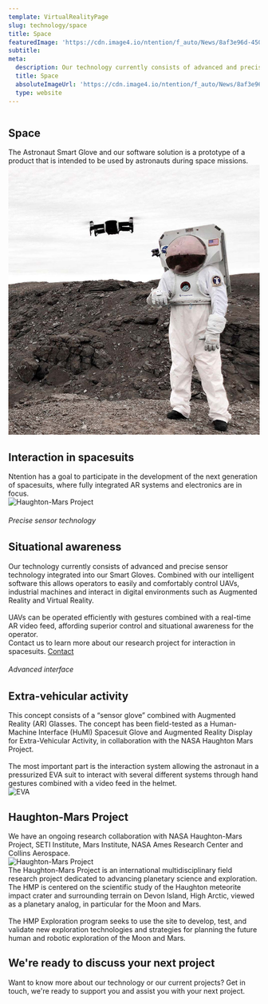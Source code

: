 ```yaml
---
template: VirtualRealityPage
slug: technology/space
title: Space
featuredImage: 'https://cdn.image4.io/ntention/f_auto/News/8af3e96d-450b-4b90-8acb-ea72786a55d5.Jpeg'
subtitle:
meta:
  description: Our technology currently consists of advanced and precise sensor technology integrated into our Smart Gloves. Combined with our intelligent software this allows operators to easily and comfortably  control  UAVs,  industrial  machines  and  interact  in  digital  environments  such  as Augmented Reality and Virtual Reality.
  title: Space
  absoluteImageUrl: 'https://cdn.image4.io/ntention/f_auto/News/8af3e96d-450b-4b90-8acb-ea72786a55d5.Jpeg'
  type: website
---
```


<div class="tech-margin">
<div class="full-width-white technology-section-white reverse">
    <div class="column">
        <div class="container hover-image">
        <h2>Space</h2>
        The  Astronaut  Smart Glove  and  our  software  solution  is  a  prototype  of  a product that is intended to be used by astronauts during space missions.
        </div>
    </div>
    <div class="column reverse">
        <div class="container">
            <img src="images/Astronautglove-showcase.jpg" alt="Astronaut Smart Glove">
        </div>
    </div>
</div>
</div>

<div class="section">
    <div class="taCenter">
        <h2>Interaction in spacesuits</h2>
        <div class="container skinnier">
        Ntention has a goal to participate in the development of the next generation of spacesuits, where fully integrated AR systems and electronics are in focus.
        </div>
</div>

<div class="row space-100t">
<div class="column">
    <div class="container">
      <img src="https://cdn.image4.io/ntention/f_auto/News/371da6ee-07db-440e-ad77-fb28edf1ea5e.Jpeg" alt="Haughton-Mars Project">
    </div>
</div>
<div class="column">
    <div class="container hover-image">
    <h6>Precise sensor technology</h6>
    <h2>Situational awareness</h2>
    Our technology currently consists of advanced and precise sensor technology integrated into our Smart Gloves. Combined with our intelligent software this allows operators to easily and comfortably  control  UAVs,  industrial  machines  and  interact  in  digital  environments  such  as Augmented Reality and Virtual Reality.<br><br>
    UAVs  can  be  operated  efficiently  with  gestures  combined  with  a  real-time  AR  video  feed, affording  superior  control  and  situational  awareness  for  the  operator.
    </div>
</div>
</div>

<div class="section">
    <div class="full-width">
        <div class="container mobile-contact-container">
            Contact us to learn more about our research project for interaction in spacesuits.
            <a class="button right mobile-contact" href="/contact">Contact</a>
        </div>
    </div>
</div>

<div class="row space-100t">
<h6>Advanced interface</h6>
<h2>Extra-vehicular activity</h2>
<div class="column">
    <div class="container">
    This concept consists of a “sensor glove” combined with Augmented Reality (AR) Glasses. The concept has been field-tested as a Human-Machine Interface (HuMI) Spacesuit Glove and Augmented  Reality  Display  for  Extra-Vehicular  Activity,  in  collaboration  with  the  NASA Haughton Mars Project.  <br><br>
    The most important part is the interaction system allowing the astronaut in a pressurized EVA suit to interact with several different systems through hand gestures combined with a video feed in the helmet.
    </div>
</div>
<div class="column">
    <div class="container">
        <img src="https://cdn.image4.io/ntention/f_auto/Technology/66e77c01-441a-4436-8e30-6ed8c8b2d595.Jpeg" alt="EVA">
    </div>
</div>
</div>

<div class="section space-100t">
    <div class="taCenter">
        <h2>Haughton-Mars Project</h2>
        <div class="container skinnier">
        We  have  an  ongoing  research  collaboration  with  NASA  Haughton-Mars  Project,  SETI Institute,  Mars  Institute,  NASA  Ames  Research  Center and  Collins  Aerospace.
        </div>
</div>

<div class="row section">
<div class="column">
    <div class="container">
    <img src="https://cdn.image4.io/ntention/f_auto/News/be9c4815-4efb-496d-9953-ad5504d2682c.Jpeg" alt="Haughton-Mars Project">
    </div>
</div>
<div class="column">
    <div class="container">
        The Haughton-Mars Project is an international multidisciplinary field research project dedicated to advancing planetary science and exploration. The HMP is centered on the scientific study of the Haughton meteorite impact crater and surrounding terrain on Devon Island, High Arctic, viewed as a planetary analog, in particular for the Moon and Mars.<br><br>
        The HMP Exploration program seeks to use the site to develop, test, and validate new exploration technologies and strategies for planning the future human and robotic exploration of the Moon and Mars.
    </div>
</div>
</div>

<div class="row">
    <div class="taCenter" id="order">
        <h2>We're ready to discuss your next project</h2>
        <div class="container skinnier">
        Want to know more about our technology or our current projects? Get in touch, we're ready to support you and assist you with your next project.
        </div>
</div>
